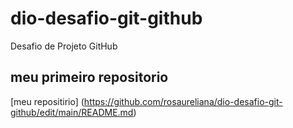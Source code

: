 # dio-desafio-git-github
Desafio de Projeto GitHub

## meu primeiro repositorio
[meu repositirio] (https://github.com/rosaureliana/dio-desafio-git-github/edit/main/README.md)
